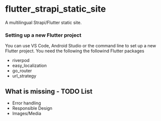 # flutter_strapi_static_site

A multilingual Strapi/Flutter static site.

### Setting up a new Flutter project

You can use VS Code, Android Studio or the command line to set up a new Flutter project.
You need the following the followind Flutter packages

- riverpod
- easy_localization
- go_router
- url_strategy

## What is missing - TODO List

- Error handling
- Responsible Design
- Images/Media
